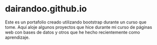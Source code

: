 # dairandoo.github.io
Este es un portafolio creado utilizando bootstrap durante un curso que tome. Aquí aloje algunos proyectos que hice durante mi curso de páginas web con bases de datos y otros que he hecho recientemente como aprendizaje.
